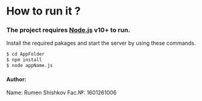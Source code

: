 # How to run it ?
### The project requires [Node.js](https://nodejs.org/) v10+ to run.
Install the required pakages and start the server by using these commands.
```sh
$ cd AppFolder
$ npm install
$ node appName.js
```
#### Author:
Name: Rumen Shishkov
Fac.№: 1601261006